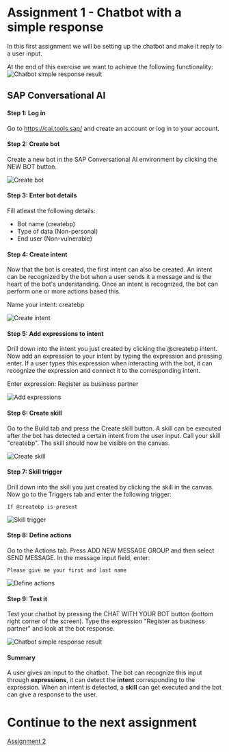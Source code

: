 # Assignment 1 - Chatbot with a simple response
In this first assignment we will be setting up the chatbot and make it reply to a user input.

At the end of this exercise we want to achieve the following functionality:
![Chatbot simple response result](https://github.com/iemkek/SAP_Conversational_AI_Assignments/blob/master/img/simpleResponseTest.png)

## SAP Conversational AI

#### Step 1: Log in
Go to https://cai.tools.sap/ and create an account or log in to your account.

#### Step 2: Create bot
Create a new bot in the SAP Conversational AI environment by clicking the NEW BOT button.

![Create bot](https://github.com/iemkek/SAP_Conversational_AI_Assignments/blob/master/img/simpleResponse1.png)

#### Step 3: Enter bot details
Fill atleast the following details:
- Bot name (createbp)
- Type of data (Non-personal)
- End user (Non-vulnerable)

#### Step 4: Create intent
Now that the bot is created, the first intent can also be created. An intent can be recognized by the bot when a user sends it a message and is the heart of the bot's understanding. Once an intent is recognized, the bot can perform one or more actions based this.

Name your intent: createbp

![Create intent](https://github.com/iemkek/SAP_Conversational_AI_Assignments/blob/master/img/simpleResponse2.png)

#### Step 5: Add expressions to intent
Drill down into the intent you just created by clicking the @createbp intent. Now add an expression to your intent by typing the expression and pressing enter. If a user types this expression when interacting with the bot, it can recognize the expression and connect it to the corresponding intent.

Enter expression: Register as business partner

![Add expressions](https://github.com/iemkek/SAP_Conversational_AI_Assignments/blob/master/img/simpleResponse3.png)

#### Step 6: Create skill
Go to the Build tab and press the Create skill button. A skill can be executed after the bot has detected a certain intent from the user input. Call your skill "createbp". The skill should now be visible on the canvas.

![Create skill](https://github.com/iemkek/SAP_Conversational_AI_Assignments/blob/master/img/simpleResponse4.png)

#### Step 7: Skill trigger
Drill down into the skill you just created by clicking the skill in the canvas. Now go to the Triggers tab and enter the following trigger:

```
If @createbp is-present
```

![Skill trigger](https://github.com/iemkek/SAP_Conversational_AI_Assignments/blob/master/img/simpleResponse5.png)

#### Step 8: Define actions
Go to the Actions tab. Press ADD NEW MESSAGE GROUP and then select SEND MESSAGE. In the message input field, enter:

```
Please give me your first and last name
```

![Define actions](https://github.com/iemkek/SAP_Conversational_AI_Assignments/blob/master/img/simpleResponse6.png)

#### Step 9: Test it
Test your chatbot by pressing the CHAT WITH YOUR BOT button (bottom right corner of the screen). Type the expression "Register as business partner" and look at the bot response.

![Chatbot simple response result](https://github.com/iemkek/SAP_Conversational_AI_Assignments/blob/master/img/simpleResponseTest.png)

#### Summary

A user gives an input to the chatbot. The bot can recognize this input through **expressions**, it can detect the **intent** corresponding to the expression. When an intent is detected, a **skill** can get executed and the bot can give a response to the user.

# Continue to the next assignment
[Assignment 2](https://github.com/iemkek/SAP_Conversational_AI_Assignments/tree/2_Chatbot_with_response_from_webhook)
